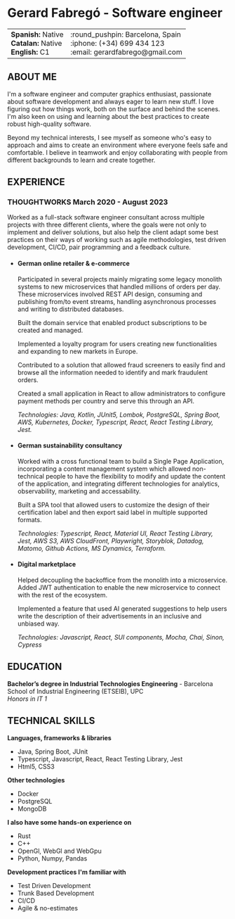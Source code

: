 # Gerard Fabregó - Software engineer

<table align="center">
  <tr>
    <td>
      <b>Spanish:</b> Native<br>
      <b>Catalan:</b> Native<br>
      <b>English:</b> C1 
    </td>
    <td>
      :round_pushpin: Barcelona, Spain<br>
      :iphone: (+34) 699 434 123<br>
      :email: gerardfabrego@gmail.com
    </td>
  </tr>
</table>

## ABOUT ME

I'm a software engineer and computer graphics enthusiast, passionate about software development and always eager to learn new stuff. I love figuring out how things work, both on the surface and behind the scenes. I'm also keen on using and learning about the best practices to create robust high-quality software.

Beyond my technical interests, I see myself as someone who's easy to approach and aims to create an environment where everyone feels safe and comfortable. I believe in teamwork and enjoy collaborating with people from different backgrounds to learn and create together.

## EXPERIENCE

### THOUGHTWORKS March 2020 - August 2023

Worked as a full-stack software engineer consultant across multiple projects with three different clients, where the goals were not only to implement and deliver solutions, but also help the client adapt some best practices on their ways of working such as agile methodologies, test driven development, CI/CD, pair programming and a feedback culture.

- #### German  online retailer & e-commerce 

    Participated in several projects mainly migrating some legacy monolith systems to new microservices that handled millions of orders per day. These microservices involved REST API design, consuming and publishing from/to event streams, handling asynchronous processes and writing to distributed databases.

    Built the domain service that enabled product subscriptions to be created and managed.

    Implemented a loyalty program for users creating new functionalities and expanding to new markets in Europe. 

    Contributed to a solution that allowed fraud screeners to easily find and browse all the information needed to identify and mark fraudulent orders.

    Created a small application in React to allow administrators to configure payment methods per country and serve this through an API.

    *Technologies: Java, Kotlin, JUnit5, Lombok, PostgreSQL, Spring Boot, AWS, Kubernetes, Docker, Typescript, React, React Testing Library, Jest.*

- #### German sustainability consultancy 

    Worked with a cross functional team to build a Single Page Application, incorporating a content management system which allowed non-technical people to have the flexibility to modify and update the content of the application, and integrating different technologies for analytics, observability, marketing and accessability.

    Built a SPA tool that allowed users to customize the design of their certification label and then export said label in multiple supported formats. 

    *Technologies: Typescript, React, Material UI, React Testing Library, Jest, AWS S3, AWS CloudFront, Playwright, Storyblok, Datadog, Matomo, Github Actions, MS Dynamics, Terraform.*

- #### Digital marketplace

    Helped decoupling the backoffice from the monolith into a microservice. Added JWT authentication to enable the new microservice to connect with the rest of the ecosystem. 

    Implemented a feature that used AI generated suggestions to help users write the description of their advertisements in an inclusive and unbiased way. 

    *Technologies: Javascript, React, SUI components, Mocha, Chai, Sinon, Cypress*

## EDUCATION

**Bachelor’s degree in Industrial Technologies Engineering** - Barcelona School of Industrial Engineering (ETSEIB), UPC<br>
*Honors in IT 1*

## TECHNICAL SKILLS

**Languages, frameworks & libraries**
- Java, Spring Boot, JUnit
- Typescript, Javascript, React, React Testing Library, Jest
- Html5, CSS3

**Other technologies**
- Docker
- PostgreSQL
- MongoDB

**I also have some hands-on experience on**
- Rust
- C++
- OpenGl, WebGl and WebGpu
- Python, Numpy, Pandas

**Development practices I'm familiar with**
- Test Driven Development
- Trunk Based Development 
- CI/CD
- Agile & no-estimates  